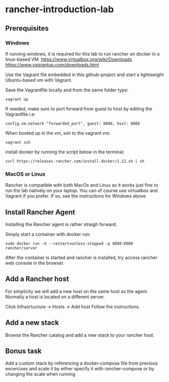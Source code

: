 # rancher-introduction-lab

## Prerequisites

### Windows

If running windows, it is required for this lab to run rancher on docker in a linux-based VM.
https://www.virtualbox.org/wiki/Downloads
https://www.vagrantup.com/downloads.html

Use the Vagrant file embedded in this github-project and start a lightweight Ubuntu-based vm with Vagrant.

Save the Vagrantfile locally and from the same folder type:
```
vagrant up
```
If needed, make sure to port forward from guest to host by editing the Vagrantfile i.e:
```
config.vm.network "forwarded_port", guest: 8080, host: 8080
```

When booted up in the vm, ssh to the vagrant vm:
```
vagrant ssh
```

install docker by running the script below in the terminal:
```
curl https://releases.rancher.com/install-docker/1.12.sh | sh
```


### MacOS or Linux

Rancher is compatible with both MacOs and Linux so it works just fine to run the lab natively on your laptop.
You can of course use virtualbox and Vagrant if you prefer. If so, see the instructions for Windows above

## Install Rancher Agent

Installing the Rancher agent is rather straigh forward.

Simply start a container with docker run:
```
sudo docker run -d --restart=unless-stopped -p 8080:8080 rancher/server
```

After the container is started and rancher is installed, try access rancher web console in the browser.

## Add a Rancher host
For simplicity we will add a new host on the same host as the agent. Normally a host is located on a different server.

Click Infrasrtucture -> Hosts -> Add host
Follow the instructions.

## Add a new stack

Browse the Rancher catalog and add a new stack to your rancher host.

## Bonus task

Add a custom stack by referencing a docker-compose file from previous excercises and scale it by either specify it
with rancher-compose or by changing the scale when running
